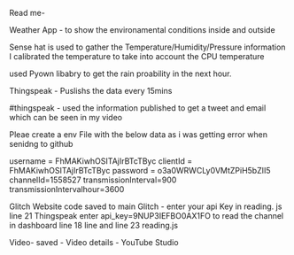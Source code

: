 Read me- 


Weather App - to show the environamental conditions inside and outside 


Sense hat is used to gather the Temperature/Humidity/Pressure information 
I calibrated the temperature to take into account the CPU temperature 

used Pyown libabry to get the rain proability in the next hour. 

Thingspeak - Puslishs the data every 15mins

#thingspeak - used the information published to get a tweet and email which can be seen in my video 

Pleae create a env File with the below data as i was getting error when senidng to github

username = FhMAKiwhOSITAjIrBTcTByc
clientId = FhMAKiwhOSITAjIrBTcTByc
password = o3a0WRWCLy0VMtZPiH5bZII5
channelId=1558527
transmissionInterval=900
transmissionIntervalhour=3600

Glitch Website code saved to main
Glitch - enter your api Key in reading. js line 21 
Thingspeak enter api_key=9NUP3IEFBO0AX1FO to read the channel in dashboard line 18 line  and line 23 reading.js


 Video- saved - Video details - YouTube Studio
